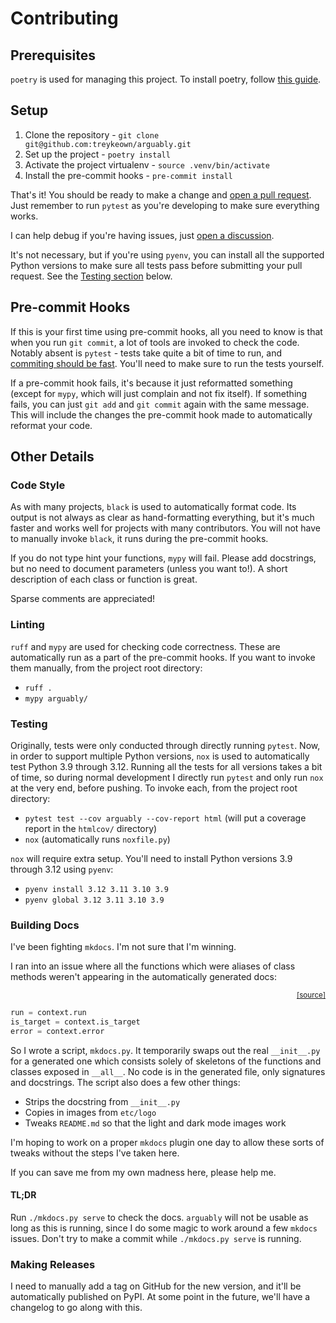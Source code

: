 # Contributing

## Prerequisites

`poetry` is used for managing this project. To install poetry, follow
[this guide](https://python-poetry.org/docs/#installation).

## Setup

1. Clone the repository - `git clone git@github.com:treykeown/arguably.git`
2. Set up the project - `poetry install`
3. Activate the project virtualenv - `source .venv/bin/activate`
4. Install the pre-commit hooks - `pre-commit install`

That's it! You should be ready to make a change and [open a pull request](https://github.com/treykeown/arguably/pulls).
Just remember to run `pytest` as you're developing to make sure everything works.

I can help debug if you're having issues, just [open a discussion](https://github.com/treykeown/arguably/discussions).

It's not necessary, but if you're using `pyenv`, you can install all the supported Python versions to make sure all
tests pass before submitting your pull request. See the [Testing section](#testing) below.

## Pre-commit Hooks

If this is your first time using pre-commit hooks, all you need to know is that when you run `git commit`, a lot of
tools are invoked to check the code. Notably absent is `pytest` - tests take quite a bit of time to run, and
[commiting should be fast](https://github.com/pre-commit/pre-commit-hooks/issues/291#issuecomment-394167917). You'll
need to make sure to run the tests yourself.

If a pre-commit hook fails, it's because it just reformatted something (except for `mypy`, which will just complain and
not fix itself). If something fails, you can just `git add` and `git commit` again with the same message. This will
include the changes the pre-commit hook made to automatically reformat your code.

## Other Details

### Code Style

As with many projects, `black` is used to automatically format code. Its output is not always as clear as
hand-formatting everything, but it's much faster and works well for projects with many contributors. You will not have
to manually invoke `black`, it runs during the pre-commit hooks.

If you do not type hint your functions, `mypy` will fail. Please add docstrings, but no need to document parameters
(unless you want to!). A short description of each class or function is great.

Sparse comments are appreciated!

### Linting

`ruff` and `mypy` are used for checking code correctness. These are automatically run as a part of the pre-commit hooks.
If you want to invoke them manually, from the project root directory:

* `ruff .`
* `mypy arguably/`

### Testing

Originally, tests were only conducted through directly running `pytest`. Now, in order to support multiple Python
versions, `nox` is used to automatically test Python 3.9 through 3.12. Running all the tests for all versions takes a
bit of time, so during normal development I directly run `pytest` and only run `nox` at the very end, before pushing. To
invoke each, from the project root directory:

* `pytest test --cov arguably --cov-report html` (will put a coverage report in the `htmlcov/` directory)
* `nox` (automatically runs `noxfile.py`)

`nox` will require extra setup. You'll need to install Python versions 3.9 through 3.12 using `pyenv`:

* `pyenv install 3.12 3.11 3.10 3.9`
* `pyenv global 3.12 3.11 3.10 3.9`

### Building Docs

I've been fighting `mkdocs`. I'm not sure that I'm winning.

I ran into an issue where all the functions which were aliases of class methods weren't appearing in the automatically
generated docs:

<div align="right" class="code-source"><sub>
    <a href="https://github.com/treykeown/arguably/blob/9c3655480aaa2bdd714db209de4ed7b74f8f1fd5/arguably/_context.py#L784-L786">[source]</a>
</sub></div>

```python
run = context.run
is_target = context.is_target
error = context.error
```

So I wrote a script, `mkdocs.py`. It temporarily swaps out the real `__init__.py` for a generated one which consists
solely of skeletons of the functions and classes exposed in `__all__`. No code is in the generated file, only signatures
and docstrings. The script also does a few other things:

* Strips the docstring from `__init__.py`
* Copies in images from `etc/logo`
* Tweaks `README.md` so that the light and dark mode images work

I'm hoping to work on a proper `mkdocs` plugin one day to allow these sorts of tweaks without the steps I've taken here.

If you can save me from my own madness here, please help me.

#### TL;DR

Run `./mkdocs.py serve` to check the docs. `arguably` will not be usable as long as this is running, since I do some
magic to work around a few `mkdocs` issues. Don't try to make a commit while `./mkdocs.py serve` is running.

### Making Releases

I need to manually add a tag on GitHub for the new version, and it'll be automatically published on PyPI. At some point
in the future, we'll have a changelog to go along with this.
